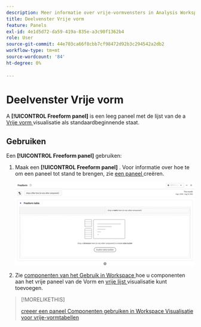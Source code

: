 ```yaml
---
description: Meer informatie over vrije-vormvensters in Analysis Workspace.
title: Deelvenster Vrije vorm
feature: Panels
exl-id: 4e1d5d72-da59-419a-835e-a3c90f1362b4
role: User
source-git-commit: 44e703ca66f8cbb7cf98472d92b3c294542a2db2
workflow-type: tm+mt
source-wordcount: '84'
ht-degree: 0%

---
```


# Deelvenster Vrije vorm

A **[!UICONTROL Freeform panel]** is een leeg paneel met de lijst van de a [ Vrije vorm ](/help/analysis-workspace/visualizations/freeform-table/freeform-table.md) visualisatie als standaardbeginnende staat.

## Gebruiken

Een **[!UICONTROL Freeform panel]** gebruiken:

1. Maak een **[!UICONTROL Freeform panel]** . Voor informatie over hoe te om een paneel tot stand te brengen, zie [ een paneel ](panels.md#create-a-panel) creëren.

   ![ het standaard deelvenster Vrije vorm dat een leeg paneel met een vrije vormlijst toont.](assets/freeform-panel.png)

1. Zie [ componenten van het Gebruik in Workspace ](/help/components/use-components-in-workspace.md) hoe u componenten aan het vrije paneel van de Vorm en [ vrije lijst ](/help/analysis-workspace/visualizations/freeform-table/freeform-table.md) visualisatie kunt toevoegen.


>[!MORELIKETHIS]
>
>[ creeer een paneel ](/help/analysis-workspace/c-panels/panels.md#create-a-panel)
>[Componenten gebruiken in Workspace ](/help/components/use-components-in-workspace.md)
>[Visualisatie voor vrije-vormtabellen ](/help/analysis-workspace/visualizations/freeform-table/freeform-table.md)
>